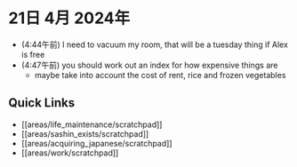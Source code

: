 # 21日 4月 2024年
- (4:44午前) I need to vacuum my room, that will be a tuesday thing if Alex is free
- (4:47午前) you should work out an index for how expensive things are
  - maybe take into account the cost of rent, rice and frozen vegetables





## Quick Links
- [[areas/life_maintenance/scratchpad]]
- [[areas/sashin_exists/scratchpad]]
- [[areas/acquiring_japanese/scratchpad]]
- [[areas/work/scratchpad]]
